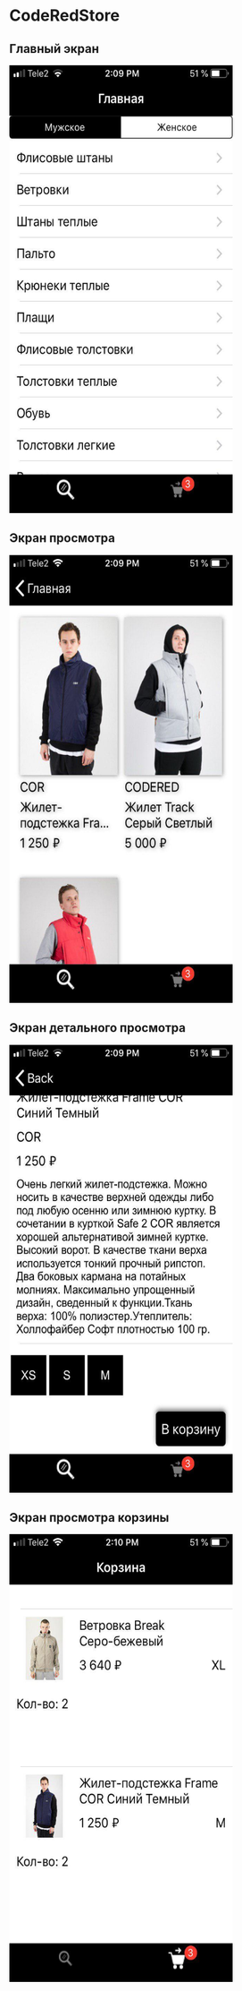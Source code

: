 
# CodeRedStore

<h2>Главный экран</h2>

<img width=400 height=800 img alt="" src="https://github.com/swl68/cr/blob/master/startScreen.jpg?raw=true">
<br>

<h2>Экран просмотра</h2>
<img width=400 height=800 img alt="" src="https://github.com/swl68/cr/blob/master/mainScreen.jpg?raw=true">
<br>

<h2>Экран детального просмотра</h2>
<img width=400 height=800  img alt="" src="https://github.com/swl68/cr/blob/master/detailScreen2.jpg?raw=true">

<br>
<h2>Экран просмотра корзины</h2>
<img width=400 height=800 img alt="" src="https://github.com/swl68/cr/blob/master/basketScreen.jpg?raw=true">
